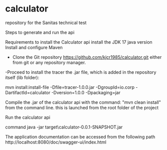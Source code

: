 # calculator
repository for the Sanitas technical test

Steps to generate and run the api

Requirements to install the Calculator api
install the JDK 17 java version
Install and configure Maven

- Clone the Git repository 
https://github.com/kjcr1985/calculator.git 
either from git or any repository manager.

-Proceed to install the tracer the .jar file, which is added in the repository itself (lib folder):

mvn install:install-file -Dfile=tracer-1.0.0.jar -DgroupId=io.corp -DartifactId=calculator -Dversion=1.0.0 -Dpackaging=jar

Compile the .jar of the calculator api with the command: "mvn clean install" from the command line.
this is launched from the root folder of the project

Run the calculator api

command java -jar target\calculator-0.0.1-SNAPSHOT.jar

The application documentation can be accessed from the following path 
http://localhost:8080/doc/swagger-ui/index.html

